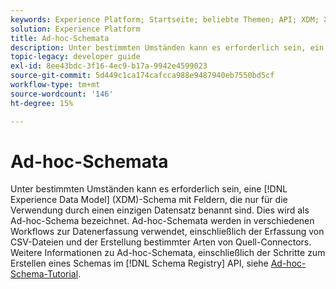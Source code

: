 ```yaml
---
keywords: Experience Platform; Startseite; beliebte Themen; API; XDM; XDM; XDM-System; Erlebnisdatenmodell; Experience-Datenmodell; Datenmodell; Datenmodell; Schemaregistrierung; Schema Registry; Ad-hoc; Ad-hoc; Ad-hoc; Ad-hoc; Ad-hoc; Ad-hoc; Ad-hoc;
solution: Experience Platform
title: Ad-hoc-Schemata
description: Unter bestimmten Umständen kann es erforderlich sein, ein XDM-Schema mit Feldern zu erstellen, die nur für die Verwendung durch einen einzigen Datensatz benannt sind. Dies wird als Ad-hoc-Schema bezeichnet.
topic-legacy: developer guide
exl-id: 8ee43bdc-3f16-4ec9-b17a-9942e4599023
source-git-commit: 5d449c1ca174cafcca988e9487940eb7550bd5cf
workflow-type: tm+mt
source-wordcount: '146'
ht-degree: 15%

---
```


# Ad-hoc-Schemata

Unter bestimmten Umständen kann es erforderlich sein, eine [!DNL Experience Data Model] (XDM)-Schema mit Feldern, die nur für die Verwendung durch einen einzigen Datensatz benannt sind. Dies wird als Ad-hoc-Schema bezeichnet. Ad-hoc-Schemata werden in verschiedenen Workflows zur Datenerfassung verwendet, einschließlich der Erfassung von CSV-Dateien und der Erstellung bestimmter Arten von Quell-Connectors. Weitere Informationen zu Ad-hoc-Schemata, einschließlich der Schritte zum Erstellen eines Schemas im [!DNL Schema Registry] API, siehe [Ad-hoc-Schema-Tutorial](../tutorials/ad-hoc.md).
